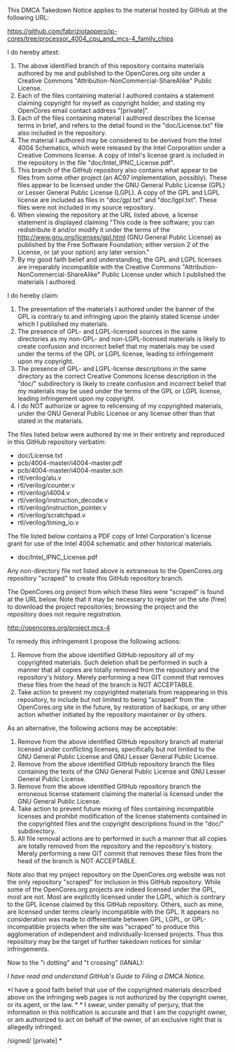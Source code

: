 This DMCA Takedown Notice applies to the material hosted by GitHub at
the following URL:

https://github.com/fabriziotappero/ip-cores/tree/processor_4004_cpu_and_mcs-4_family_chips

I do hereby attest:

1. The above identified branch of this repository contains materials
authored by me and published to the OpenCores.org site under a
Creative Commons "Attribution-NonCommercial-ShareAlike" Public License.
2. Each of the files containing material I authored contains a
statement claiming copyright for myself as copyright holder, and
stating my OpenCores email contact address "[private]".
3. Each of the files containing material I authored describes the
license terms in brief, and refers to the detail found in the
"doc/License.txt" file also included in the repository.
4. The material I authored may be considered to be derived from the
Intel 4004 Schematics, which were released by the Intel Corporation
under a Creative Commons license. A copy of Intel's license grant is
included in the repository in the file "doc/Intel_IPNC_License.pdf".
5. This branch of the GitHub repository also contains what appear to be
files from some other project (an AC97 implementation, possibly).
These files appear to be licensed under the GNU General Public
License (GPL) or Lesser General Public License (LGPL). A copy of the
GPL and LGPL license are included as files in "doc/gpl.txt" and
"doc/lgpl.txt". These files were not included in my source repository.
6. When viewing the repository at the URL listed above, a license
statement is displayed claiming "This code is free software; you can
redistribute it and/or modify it under the terms of the
http://www.gnu.org/licenses/gpl.html (GNU General Public License) as
published by the Free Software Foundation; either version 2 of the
License, or (at your option) any later version."
7. By my good faith belief and understanding, the GPL and LGPL licenses
are irreparably incompatible with the Creative Commons
"Attribution-NonCommercial-ShareAlike" Public License under which I
published the materials I authored.

I do hereby claim:

1. The presentation of the materials I authored under the banner of the
GPL is contrary to and infringing upon the plainly stated license
under which I published my materials.
2. The presence of GPL- and LGPL-licensed sources in the same
directories as my non-GPL- and non-LGPL-licensed materials is likely
to create confusion and incorrect belief that my materials may be
used under the terms of the GPL or LGPL license, leading to
infringement upon my copyright.
3. The presence of GPL- and LGPL-license descriptions in the same
directory as the correct Creative Commons license description in the
"doc/" subdirectory is likely to create confusion and incorrect
belief that my materials may be used under the terms of the GPL or
LGPL license, leading infringement upon my copyright.
4. I do NOT authorize or agree to relicensing of my copyrighted
materials, under the GNU General Public License or any license other
than that stated in the materials.

The files listed below were authored by me in their entirety and
reproduced in this GitHub repository verbatim:

* doc/License.txt
* pcb/4004-master/i4004-master.pdf
* pcb/4004-master/i4004-master.sch
* rtl/verilog/alu.v
* rtl/verilog/counter.v
* rtl/verilog/i4004.v
* rtl/verilog/instruction_decode.v
* rtl/verilog/instruction_pointer.v
* rtl/verilog/scratchpad.v
* rtl/verilog/timing_io.v

The file listed below contains a PDF copy of Intel Corporation's license
grant for use of the Intel 4004 schematic and other historical materials.

* doc/Intel_IPNC_License.pdf

Any non-directory file not listed above is extraneous to the
OpenCores.org repository "scraped" to create this GitHub repository branch.

The OpenCores.org project from which these files were "scraped" is found
at the URL below. Note that it may be necessary to register on the site
(free) to download the project repositories; browsing the project and
the repository does not require registration.

http://opencores.org/project,mcs-4

To remedy this infringement I propose the following actions:

1. Remove from the above identified GitHub repository all of my
copyrighted materials. Such deletion shall be performed in such a
manner that all copies are totally removed from the repository and
the repository's history. Merely performing a new GIT commit that
removes these files from the head of the branch is NOT ACCEPTABLE.
2. Take action to prevent my copyrighted materials from reappearing in
this repository, to include but not limited to being "scraped" from
the OpenCores.org site in the future, by restoration of backups, or
any other action whether initiated by the repository maintainer or
by others.

As an alternative, the following actions may be acceptable:

1. Remove from the above identified GItHub repository branch all
material licensed under conflicting licenses, specifically but not
limited to the GNU General Public License and GNU Lesser General
Public License.
2. Remove from the above identified GItHub repository branch the files
containing the texts of the GNU General Public License and GNU
Lesser General Public License.
3. Remove from the above identified GItHub repository branch the
erroneous license statement claiming the material is licensed under
the GNU General Public License.
4. Take action to prevent future mixing of files containing
incompatible licenses and prohibit modification of the license
statements contained in the copyrighted files and the copyright
descriptions found in the "doc/" subdirectory.
5. All file removal actions are to performed in such a manner that all
copies are totally removed from the repository and the repository's
history. Merely performing a new GIT commit that removes these files
from the head of the branch is NOT ACCEPTABLE.

Note also that my project repository on the OpenCores.org website was
not the only repository "scraped" for inclusion in this GitHub
repository. While some of the OpenCores.org projects are indeed licensed
under the GPL, most are not. Most are explicitly licensed under the
LGPL, which is contrary to the GPL license claimed by this GitHub
repository. Others, such as mine, are licensed under terms clearly
incompatible with the GPL. It appears no consideration was made to
differentiate between GPL, LGPL, or GPL-incompatible projects when the
site was "scraped" to produce this agglomeration of independent and
individually-licensed projects. Thus this repository may be the target
of further takedown notices for similar infringements.

Now to the "i dotting" and "t crossing" (IANAL):

*I have read and understand GitHub's Guide to Filing a DMCA Notice.*

*I have a good faith belief that use of the copyrighted materials
described above on the infringing web pages is not authorized by the
copyright owner, or its agent, or the law. *
*
I swear, under penalty of perjury, that the information in this
notification is accurate and that I am the copyright owner, or am
authorized to act on behalf of the owner, of an exclusive right that is
allegedly infringed.

/signed/
[private]
*
